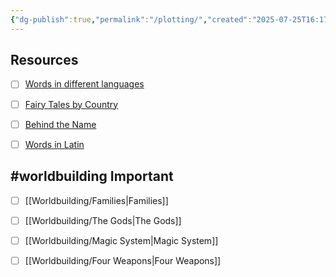 ```yaml
---
{"dg-publish":true,"permalink":"/plotting/","created":"2025-07-25T16:17:39.439-07:00"}
---
```



## Resources

- [ ] [Words in different languages](https://indifferentlanguages.in/)
- [ ] [Fairy Tales by Country](https://fairytalez.com/regions/)
- [ ] [Behind the Name](https://www.behindthename.com/)
- [ ] [Words in Latin](https://personal.math.ubc.ca/~cass/frivs/latin/latin-dict-full.html)


## #worldbuilding Important

- [ ] [[Worldbuilding/Families\|Families]]
- [ ] [[Worldbuilding/The Gods\|The Gods]]
- [ ] [[Worldbuilding/Magic System\|Magic System]]
- [ ] [[Worldbuilding/Four Weapons\|Four Weapons]]




